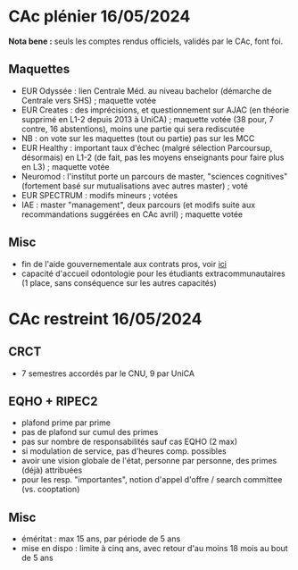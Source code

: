 # CAc plénier 16/05/2024

**Nota bene :** seuls les comptes rendus officiels, validés par le CAc, font foi.

## Maquettes
- EUR Odyssée : lien Centrale Méd. au niveau bachelor (démarche de Centrale vers SHS) ; maquette votée 
- EUR Creates : des imprécisions, et questionnement sur AJAC (en théorie supprimé en L1-2 depuis 2013 à UniCA) ; maquette votée (38 pour, 7 contre, 16 abstentions), moins une partie qui sera rediscutée
- NB : on vote sur les maquettes (tout ou partie) pas sur les MCC
- EUR Healthy : important taux d'échec (malgré sélection Parcoursup, désormais) en L1-2 (de fait, pas les moyens enseignants pour faire plus en L3) ; maquette votée
- Neuromod : l'institut porte un parcours de master, "sciences cognitives" (fortement basé sur mutualisations avec autres master) ; voté
- EUR SPECTRUM : modifs mineurs ; votées
- IAE : master "management", deux parcours (et modifs suite aux recommandations suggérées en CAc avril) ; maquette votée

## Misc
- fin de l'aide gouvernementale aux contrats pros, voir [ici](https://www.opcoep.fr/actualites/fin-de-l-aide-financiere-a-l-embauche-pour-les-contrats-de-professionnalisation-au-1er-mai-2024)
- capacité d'accueil odontologie pour les étudiants extracommunautaires (1 place, sans conséquence sur les autres capacités)

# CAc restreint 16/05/2024

## CRCT
- 7 semestres accordés par le CNU, 9 par UniCA

## EQHO + RIPEC2
- plafond prime par prime
- pas de plafond sur cumul des primes
- pas sur nombre de responsabilités sauf cas EQHO (2 max)
- si modulation de service, pas d'heures comp. possibles
- avoir une vision globale de l'état, personne par personne, des primes (déjà) attribuées
- pour les resp. "importantes", notion d'appel d'offre / search committee (vs. cooptation)

## Misc
- éméritat : max 15 ans, par période de 5 ans
- mise en dispo : limite à cinq ans, avec retour d'au moins 18 mois au bout de 5 ans
